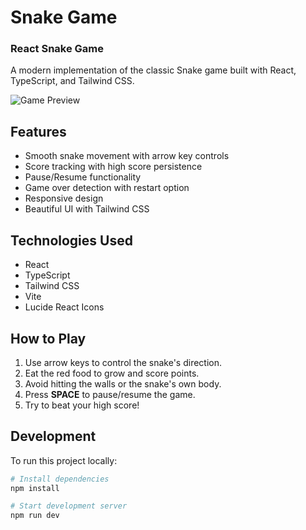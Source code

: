 # Snake Game
### React Snake Game

A modern implementation of the classic Snake game built with React, TypeScript, and Tailwind CSS.

![Game Preview](preview.png)

## Features

- Smooth snake movement with arrow key controls
- Score tracking with high score persistence
- Pause/Resume functionality
- Game over detection with restart option
- Responsive design
- Beautiful UI with Tailwind CSS

## Technologies Used

- React
- TypeScript
- Tailwind CSS
- Vite
- Lucide React Icons

## How to Play

1. Use arrow keys to control the snake's direction.
2. Eat the red food to grow and score points.
3. Avoid hitting the walls or the snake's own body.
4. Press **SPACE** to pause/resume the game.
5. Try to beat your high score!

## Development

To run this project locally:

```bash
# Install dependencies
npm install

# Start development server
npm run dev
